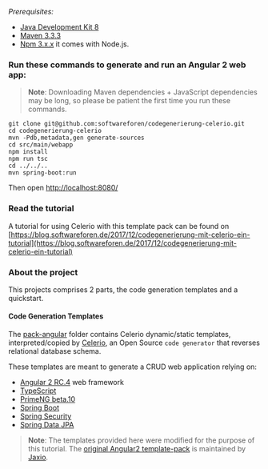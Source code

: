*Prerequisites:*

* [Java Development Kit 8](http://www.oracle.com/technetwork/java/javase/downloads/index.html)
* [Maven 3.3.3](https://maven.apache.org/download.cgi)
* [Npm 3.x.x](https://nodejs.org/en/) it comes with Node.js.

### Run these commands to generate and run an Angular 2 web app:

> **Note**: Downloading Maven dependencies + JavaScript dependencies may be long, so please be patient the first time you run these commands.

    git clone git@github.com:softwareforen/codegenerierung-celerio.git
    cd codegenerierung-celerio
    mvn -Pdb,metadata,gen generate-sources
    cd src/main/webapp
    npm install
    npm run tsc
    cd ../../..
    mvn spring-boot:run

Then open [http://localhost:8080/](http://localhost:8080/)

### Read the tutorial

A tutorial for using Celerio with this template pack can be found on [https://blog.softwareforen.de/2017/12/codegenerierung-mit-celerio-ein-tutorial](https://blog.softwareforen.de/2017/12/codegenerierung-mit-celerio-ein-tutorial)

### About the project

This projects comprises 2 parts, the code generation templates and a quickstart.

#### Code Generation Templates

The [pack-angular](https://github.com/softwareforen/codegenerierung-celerio/blob/master/pack-angular) folder contains Celerio dynamic/static templates, interpreted/copied 
by [Celerio](https://github.com/jaxio/celerio), an Open Source `code generator` that reverses relational database schema. 

These templates are meant to generate a CRUD web application relying on:

* [Angular 2 RC.4](http://angular.io/) web framework
* [TypeScript](https://www.typescriptlang.org/)
* [PrimeNG beta.10](http://primefaces.org/primeng/)
* [Spring Boot](http://projects.spring.io/spring-boot/)
* [Spring Security](http://projects.spring.io/spring-security/)
* [Spring Data JPA](http://projects.spring.io/spring-data-jpa/)

> **Note**:  The templates provided here were modified for the purpose of this tutorial. The [original Angular2 template-pack](https://github.com/jaxio/celerio-angular-quickstart) is maintained by [Jaxio](http://www.jaxio.com/en).
